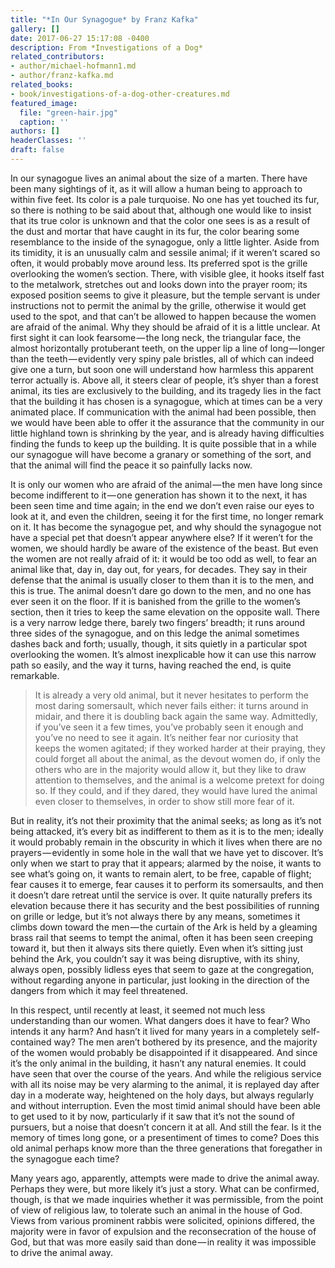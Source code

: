 ```yaml
---
title: "*In Our Synagogue* by Franz Kafka"
gallery: []
date: 2017-06-27 15:17:08 -0400
description: From *Investigations of a Dog*
related_contributors:
- author/michael-hofmann1.md
- author/franz-kafka.md
related_books:
- book/investigations-of-a-dog-other-creatures.md
featured_image:
  file: "green-hair.jpg"
  caption: ''
authors: []
headerClasses: ''
draft: false
---
```

In our synagogue lives an animal about the size of a marten. There have been many sightings of it, as it will allow a human being to approach to within five feet. Its color is a pale turquoise. No one has yet touched its fur, so there is nothing to be said about that, although one would like to insist that its true color is unknown and that the color one sees is as a result of the dust and mortar that have caught in its fur, the color bearing some resemblance to the inside of the synagogue, only a little lighter. Aside from its timidity, it is an unusually calm and sessile animal; if it weren’t scared so often, it would probably move around less. Its preferred spot is the grille overlooking the women’s section. There, with visible glee, it hooks itself fast to the metalwork, stretches out and looks down into the prayer room; its exposed position seems to give it pleasure, but the temple servant is under instructions not to permit the animal by the grille, otherwise it would get used to the spot, and that can’t be allowed to happen because the women are afraid of the animal. Why they should be afraid of it is a little unclear. At first sight it can look fearsome — the long neck, the triangular face, the almost horizontally protuberant teeth, on the upper lip a line of long — longer than the teeth — evidently very spiny pale bristles, all of which can indeed give one a turn, but soon one will understand how harmless this apparent terror actually is. Above all, it steers clear of people, it’s shyer than a forest animal, its ties are exclusively to the building, and its tragedy lies in the fact that the building it has chosen is a synagogue, which at times can be a very animated place. If communication with the animal had been possible, then we would have been able to offer it the assurance that the community in our little highland town is shrinking by the year, and is already having difficulties finding the funds to keep up the building. It is quite possible that in a while our synagogue will have become a granary or something of the sort, and that the animal will find the peace it so painfully lacks now.

It is only our women who are afraid of the animal — the men have long since become indifferent to it — one generation has shown it to the next, it has been seen time and time again; in the end we don’t even raise our eyes to look at it, and even the children, seeing it for the first time, no longer remark on it. It has become the synagogue pet, and why should the synagogue not have a special pet that doesn’t appear anywhere else? If it weren’t for the women, we should hardly be aware of the existence of the beast. But even the women are not really afraid of it: it would be too odd as well, to fear an animal like that, day in, day out, for years, for decades. They say in their defense that the animal is usually closer to them than it is to the men, and this is true. The animal doesn’t dare go down to the men, and no one has ever seen it on the floor. If it is banished from the grille to the women’s section, then it tries to keep the same elevation on the opposite wall. There is a very narrow ledge there, barely two fingers’ breadth; it runs around three sides of the synagogue, and on this ledge the animal sometimes dashes back and forth; usually, though, it sits quietly in a particular spot overlooking the women. It’s almost inexplicable how it can use this narrow path so easily, and the way it turns, having reached the end, is quite remarkable. 

> It is already a very old animal, but it never hesitates to perform the most daring somersault, which never fails either: it turns around in midair, and there it is doubling back again the same way. Admittedly, if you’ve seen it a few times, you’ve probably seen it enough and you’ve no need to see it again. It’s neither fear nor curiosity that keeps the women agitated; if they worked harder at their praying, they could forget all about the animal, as the devout women do, if only the others who are in the majority would allow it, but they like to draw attention to themselves, and the animal is a welcome pretext for doing so. If they could, and if they dared, they would have lured the animal even closer to themselves, in order to show still more fear of it. 
 
But in reality, it’s not their proximity that the animal seeks; as long as it’s not being attacked, it’s every bit as indifferent to them as it is to the men; ideally it would probably remain in the obscurity in which it lives when there are no prayers — evidently in some hole in the wall that we have yet to discover. It’s only when we start to pray that it appears; alarmed by the noise, it wants to see what’s going on, it wants to remain alert, to be free, capable of flight; fear causes it to emerge, fear causes it to perform its somersaults, and then it doesn’t dare retreat until the service is over. It quite naturally prefers its elevation because there it has security and the best possibilities of running on grille or ledge, but it’s not always there by any means, sometimes it climbs down toward the men — the curtain of the Ark is held by a gleaming brass rail that seems to tempt the animal, often it has been seen creeping toward it, but then it always sits there quietly. Even when it’s sitting just behind the Ark, you couldn’t say it was being disruptive, with its shiny, always open, possibly lidless eyes that seem to gaze at the congregation, without regarding anyone in particular, just looking in the direction of the dangers from which it may feel threatened.

In this respect, until recently at least, it seemed not much less understanding than our women. What dangers does it have to fear? Who intends it any harm? And hasn’t it lived for many years in a completely self-contained way? The men aren’t bothered by its presence, and the majority of the women would probably be disappointed if it disappeared. And since it’s the only animal in the building, it hasn’t any natural enemies. It could have seen that over the course of the years. And while the religious service with all its noise may be very alarming to the animal, it is replayed day after day in a moderate way, heightened on the holy days, but always regularly and without interruption. Even the most timid animal should have been able to get used to it by now, particularly if it saw that it’s not the sound of pursuers, but a noise that doesn’t concern it at all. And still the fear. Is it the memory of times long gone, or a presentiment of times to come? Does this old animal perhaps know more than the three generations that foregather in the synagogue each time?

Many years ago, apparently, attempts were made to drive the animal away. Perhaps they were, but more likely it’s just a story. What can be confirmed, though, is that we made inquiries whether it was permissible, from the point of view of religious law, to tolerate such an animal in the house of God. Views from various prominent rabbis were solicited, opinions differed, the majority were in favor of expulsion and the reconsecration of the house of God, but that was more easily said than done — in reality it was impossible to drive the animal away.
